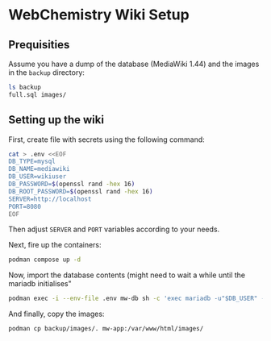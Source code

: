 # WebChemistry Wiki Setup

## Prequisities
Assume you have a dump of the database (MediaWiki 1.44) and the images in the `backup` directory:

```bash
ls backup
full.sql images/
```

## Setting up the wiki

First, create file with secrets using the following command:

```bash
cat > .env <<EOF
DB_TYPE=mysql
DB_NAME=mediawiki
DB_USER=wikiuser
DB_PASSWORD=$(openssl rand -hex 16)
DB_ROOT_PASSWORD=$(openssl rand -hex 16)
SERVER=http://localhost
PORT=8080
EOF
```

Then adjust `SERVER` and `PORT` variables according to your needs.

Next, fire up the containers:

```bash
podman compose up -d
```

Now, import the database contents (might need to wait a while until the mariadb initialises"

```bash
podman exec -i --env-file .env mw-db sh -c 'exec mariadb -u"$DB_USER" -p"$DB_PASSWORD" "$DB_NAME"' < backup/full.sql
```

And finally, copy the images:

```bash
podman cp backup/images/. mw-app:/var/www/html/images/
```


